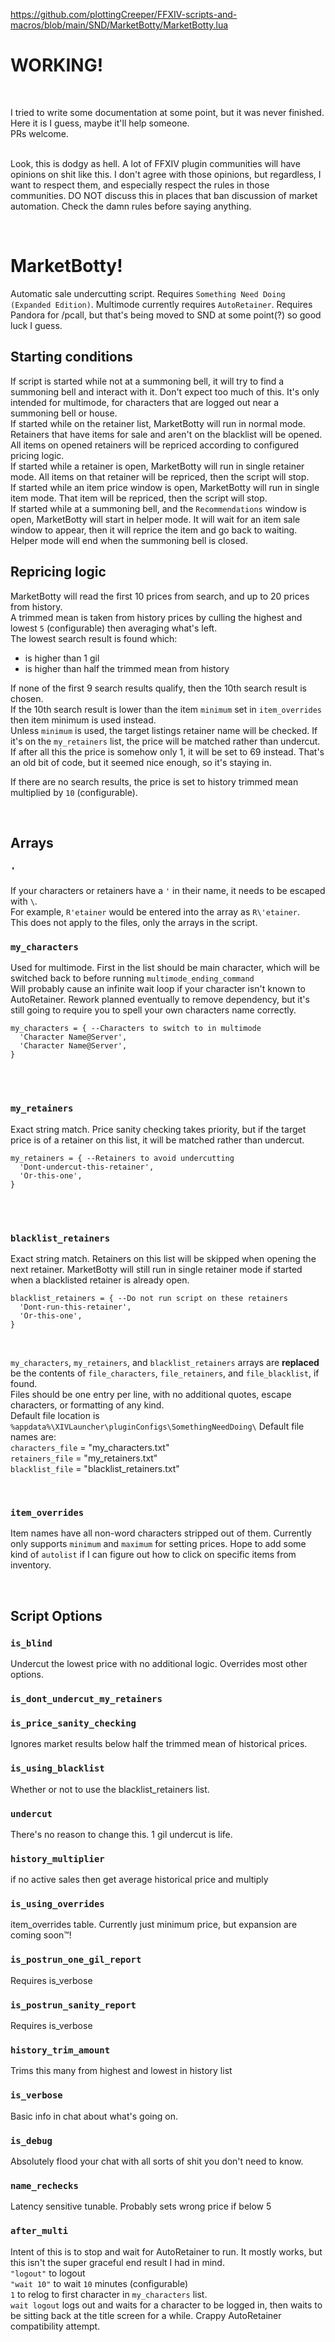https://github.com/plottingCreeper/FFXIV-scripts-and-macros/blob/main/SND/MarketBotty/MarketBotty.lua  
# WORKING!  
<br>  

I tried to write some documentation at some point, but it was never finished. Here it is I guess, maybe it'll help someone.  
PRs welcome.  
<br>  

Look, this is dodgy as hell. A lot of FFXIV plugin communities will have opinions on shit like this. I don't agree with those opinions, but regardless, I want to respect them, and especially respect the rules in those communities. DO NOT discuss this in places that ban discussion of market automation. Check the damn rules before saying anything.  

<br>  

# MarketBotty!
Automatic sale undercutting script. Requires `Something Need Doing (Expanded Edition)`. Multimode currently requires `AutoRetainer`.
Requires Pandora for /pcall, but that's being moved to SND at some point(?) so good luck I guess.
<br>  

## Starting conditions
If script is started while not at a summoning bell, it will try to find a summoning bell and interact with it. Don't expect too much of this. It's only intended for multimode, for characters that are logged out near a summoning bell or house.  
If started while on the retainer list, MarketBotty will run in normal mode. Retainers that have items for sale and aren't on the blacklist will be opened. All items on opened retainers will be repriced according to configured pricing logic.  
If started while a retainer is open, MarketBotty will run in single retainer mode. All items on that retainer will be repriced, then the script will stop.  
If started while an item price window is open, MarketBotty will run in single item mode. That item will be repriced, then the script will stop.  
If started while at a summoning bell, and the `Recommendations` window is open, MarketBotty will start in helper mode. It will wait for an item sale window to appear, then it will reprice the item and go back to waiting. Helper mode will end when the summoning bell is closed.  

## Repricing logic
MarketBotty will read the first 10 prices from search, and up to 20 prices from history.  
A trimmed mean is taken from history prices by culling the highest and lowest `5` (configurable) then averaging what's left.  
The lowest search result is found which:
- is higher than 1 gil
- is higher than half the trimmed mean from history

If none of the first 9 search results qualify, then the 10th search result is chosen.  
If the 10th search result is lower than the item `minimum` set in `item_overrides` then item minimum is used instead.  
Unless `minimum` is used, the target listings retainer name will be checked. If it's on the `my_retainers` list, the price will be matched rather than undercut.  
If after all this the price is somehow only 1, it will be set to 69 instead. That's an old bit of code, but it seemed nice enough, so it's staying in.  

If there are no search results, the price is set to history trimmed mean multiplied by `10` (configurable).

<br>

## Arrays

### `'`
If your characters or retainers have a `'` in their name, it needs to be escaped with `\`.  
For example, `R'etainer` would be entered into the array as `R\'etainer`.  
This does not apply to the files, only the arrays in the script.  


### `my_characters`  
Used for multimode. First in the list should be main character, which will be switched back to before running `multimode_ending_command`  
Will probably cause an infinite wait loop if your character isn't known to AutoRetainer. Rework planned eventually to remove dependency, but it's still going to require you to spell your own characters name correctly.  
```
my_characters = { --Characters to switch to in multimode
  'Character Name@Server',
  'Character Name@Server',
}
```

<br>
<br>

### `my_retainers`  
Exact string match. Price sanity checking takes priority, but if the target price is of a retainer on this list, it will be matched rather than undercut.
```
my_retainers = { --Retainers to avoid undercutting
  'Dont-undercut-this-retainer',
  'Or-this-one',
}
```

<br>
<br>

### `blacklist_retainers`  
Exact string match. Retainers on this list will be skipped when opening the next retainer. MarketBotty will still run in single retainer mode if started when a blacklisted retainer is already open.
```
blacklist_retainers = { --Do not run script on these retainers
  'Dont-run-this-retainer',
  'Or-this-one',
}
```

<br>


`my_characters`, `my_retainers`, and `blacklist_retainers` arrays are **replaced** be the contents of `file_characters`, `file_retainers`, and `file_blacklist`, if found.  
Files should be one entry per line, with no additional quotes, escape characters, or formatting of any kind.  
Default file location is `%appdata%\XIVLauncher\pluginConfigs\SomethingNeedDoing\` 
Default file names are:  
`characters_file` = "my_characters.txt"  
`retainers_file` = "my_retainers.txt"  
`blacklist_file` = "blacklist_retainers.txt"  

<br>


### `item_overrides`  
Item names have all non-word characters stripped out of them. Currently only supports `minimum` and `maximum` for setting prices. Hope to add some kind of `autolist` if I can figure out how to click on specific items from inventory.  


<br>

## Script Options  

### `is_blind`  
Undercut the lowest price with no additional logic. Overrides most other options.  

### `is_dont_undercut_my_retainers`  

  
### `is_price_sanity_checking`  
Ignores market results below half the trimmed mean of historical prices.  

### `is_using_blacklist`  
Whether or not to use the blacklist_retainers list.  

### `undercut`  
There's no reason to change this. 1 gil undercut is life.  

### `history_multiplier`  
if no active sales then get average historical price and multiply  

### `is_using_overrides`  
item_overrides table. Currently just minimum price, but expansion are coming soon:tm:!  

### `is_postrun_one_gil_report`  
Requires is_verbose  

### `is_postrun_sanity_report`  
Requires is_verbose  

### `history_trim_amount`  
Trims this many from highest and lowest in history list  

### `is_verbose`  
Basic info in chat about what's going on.  

### `is_debug`  
Absolutely flood your chat with all sorts of shit you don't need to know.  

### `name_rechecks`  
Latency sensitive tunable. Probably sets wrong price if below 5  


### `after_multi`  
Intent of this is to stop and wait for AutoRetainer to run. It mostly works, but this isn't the super graceful end result I had in mind.  
`"logout"` to logout  
`"wait 10"` to wait `10` minutes (configurable)  
`1` to relog to first character in `my_characters` list.  
`wait logout` logs out and waits for a character to be logged in, then waits to be sitting back at the title screen for a while. Crappy AutoRetainer compatibility attempt.  
